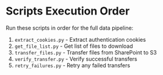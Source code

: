 # Scripts Execution Order

Run these scripts in order for the full data pipeline:

1. `extract_cookies.py` - Extract authentication cookies
2. `get_file_list.py` - Get list of files to download
3. `transfer_files.py` - Transfer files from SharePoint to S3
4. `verify_transfer.py` - Verify successful transfers
5. `retry_failures.py` - Retry any failed transfers
